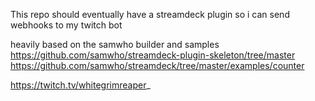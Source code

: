 This repo should eventually have a streamdeck plugin so i can send webhooks to my twitch bot

heavily based on the samwho builder and samples
https://github.com/samwho/streamdeck-plugin-skeleton/tree/master
https://github.com/samwho/streamdeck/tree/master/examples/counter

https://twitch.tv/whitegrimreaper_
